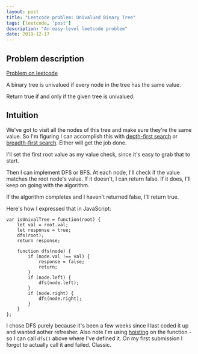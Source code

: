 ```yaml
---
layout: post
title: "Leetcode problem: Univalued Binary Tree"
tags: [leetcode, 'post']
description: "An easy-level leetcode problem"
date: 2019-12-17
---
```



## Problem description

[Problem on leetcode](https://leetcode.com/problems/univalued-binary-tree/)

A binary tree is univalued if every node in the tree has the same value.

Return true if and only if the given tree is univalued.

## Intuition 

We've got to visit all the nodes of this tree and make sure they're the same value. So I'm figuring I can accomplish this with [depth-first search](https://en.wikipedia.org/wiki/Depth-first_search) or [breadth-first search](https://en.wikipedia.org/wiki/Breadth-first_search). Either will get the job done. 

I'll set the first root value as my value check, since it's easy to grab that to start. 

Then I can implement DFS or BFS. At each node, I'll check if the value matches the root node's value. If it doesn't, I can return false. If it does, I'll keep on going with the algorithm. 

If the algorithm completes and I haven't returned false, I'll return true. 

Here's how I expressed that in JavaScript: 

```
var isUnivalTree = function(root) {
    let val = root.val;
    let response = true;
    dfs(root);
    return response;

    function dfs(node) {
        if (node.val !== val) {
            response = false;
            return;
        }
        if (node.left) {
            dfs(node.left);
        }
        if (node.right) {
            dfs(node.right);
        }
    }
};
```

I chose DFS purely because it's been a few weeks since I last coded it up and wanted aother refresher. Also note I'm using [hoisting](https://scotch.io/tutorials/understanding-hoisting-in-javascript#toc-hoisting-functions) on the function - so I can call `dfs()` above where I've defined it. On my first submission I forgot to actually call it and failed. Classic.